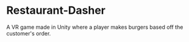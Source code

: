 # Restaurant-Dasher
A VR game made in Unity where a player makes burgers based off the customer's order. 

